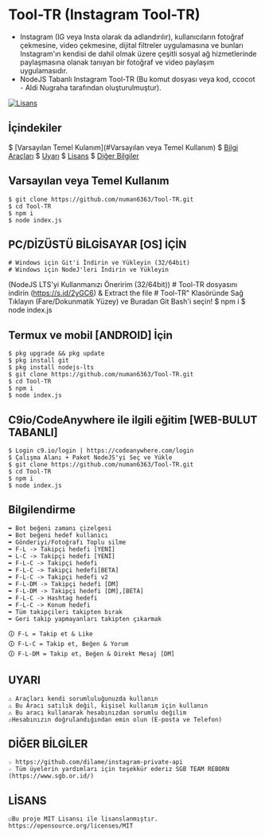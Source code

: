 # Tool-TR (Instagram Tool-TR)
* Instagram (IG veya Insta olarak da adlandırılır), kullanıcıların fotoğraf çekmesine, video çekmesine, dijital filtreler uygulamasına ve bunları Instagram'ın kendisi de dahil olmak üzere çeşitli sosyal ağ hizmetlerinde paylaşmasına olanak tanıyan bir fotoğraf ve video paylaşım uygulamasıdır.
* NodeJS Tabanlı Instagram Tool-TR (Bu komut dosyası veya kod, ccocot - Aldi Nugraha tarafından oluşturulmuştur).


[![Lisans](http://img.shields.io/:license-MIT-brightgreen.svg?style=flat)](LICENSE)

## İçindekiler
$ [Varsayılan Temel Kulanım](#Varsayılan veya Temel Kullanım)
$ [Bilgi Araçları](#BİLGİ-ARAÇLARI)
$ [Uyarı](#UYARI)
$ [Lisans](#LİSANS)
$ [Diğer Bilgiler](#DİĞER-BİLGİLER)

## Varsayılan veya Temel Kullanım
	$ git clone https://github.com/numan6363/Tool-TR.git
	$ cd Tool-TR
	$ npm i
	$ node index.js
	
## PC/DİZÜSTÜ BİLGİSAYAR [OS] İÇİN
	# Windows için Git'i İndirin ve Yükleyin (32/64bit)
	# Windows için NodeJ'leri İndirin ve Yükleyin
 (NodeJS LTS'yi Kullanmanızı Öneririm (32/64bit))
	# Tool-TR dosyasını indirin (https://s.id/2yGC6) & Extract the file
	# Tool-TR" Klasöründe Sağ Tıklayın (Fare/Dokunmatik Yüzey) ve Buradan Git Bash'i seçin!
	$ npm i
	$ node index.js

## Termux ve mobil [ANDROID] İçin
	$ pkg upgrade && pkg update
	$ pkg install git
	$ pkg install nodejs-lts
	$ git clone https://github.com/numan6363/Tool-TR.git
	$ cd Tool-TR
	$ npm i
	$ node index.js

## C9io/CodeAnywhere ile ilgili eğitim [WEB-BULUT TABANLI]
	$ Login c9.io/login | https://codeanywhere.com/login
	$ Çalışma Alanı + Paket NodeJS'yi Seç ve Yükle
	$ git clone https://github.com/numan6363/Tool-TR.git
	$ cd Tool-TR
	$ npm i
	$ node index.js

## Bilgilendirme
	➥ Bot beğeni zamanı çizelgesi
	➥ Bot beğeni hedef kullanıcı
	➥ Gönderiyi/Fotoğrafı Toplu silme
	➥ F-L -> Takipçi hedefi [YENİ]
	➥ L-C -> Takipçi hedefi [YENİ]
	➥ F-L-C -> Takipçi hedefi
	➥ F-L-C -> Takipçi hedefi[BETA]
	➥ F-L-C -> Takipçi hedefi v2
	➥ F-L-DM -> Takipçi hedefi [DM]
	➥ F-L-DM -> Takipçi hedefi [DM],[BETA]
	➥ F-L-C -> Hashtag hedefi
	➥ F-L-C -> Konum hedefi
	➥ Tüm takipçileri takipten bırak
	➥ Geri takip yapmayanları takipten çıkarmak
	
	🛈 F-L = Takip et & Like
	🛈 F-L-C = Takip et, Beğen & Yorum
	🛈 F-L-DM = Takip et, Beğen & Direkt Mesaj [DM]

## UYARI
	⚠ Araçları kendi sorumluluğunuzda kullanın
	⚠ Bu Aracı satılık değil, kişisel kullanım için kullanın
	⚠ Bu aracı kullanarak hesabınızdan sorumlu değilim
	⚠Hesabınızın doğrulandığından emin olun (E-posta ve Telefon)

## DİĞER BİLGİLER
	☆ https://github.com/dilame/instagram-private-api
	☆ Tüm üyelerin yardımları için teşekkür ederiz SGB TEAM REBORN (https://www.sgb.or.id/)

## LİSANS
	☑Bu proje MIT Lisansı ile lisanslanmıştır. https://opensource.org/licenses/MIT
